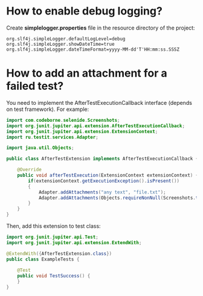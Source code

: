 # How to enable debug logging?
Create **simplelogger.properties** file in the resource directory of the project:
```text
org.slf4j.simpleLogger.defaultLogLevel=debug
org.slf4j.simpleLogger.showDateTime=true
org.slf4j.simpleLogger.dateTimeFormat=yyyy-MM-dd'T'HH:mm:ss.SSSZ
```

# How to add an attachment for a failed test?
You need to implement the AfterTestExecutionCallback interface (depends on test framework).
For example:

```java
import com.codeborne.selenide.Screenshots;
import org.junit.jupiter.api.extension.AfterTestExecutionCallback;
import org.junit.jupiter.api.extension.ExtensionContext;
import ru.testit.services.Adapter;

import java.util.Objects;

public class AfterTestExtension implements AfterTestExecutionCallback {

    @Override
    public void afterTestExecution(ExtensionContext extensionContext) {
        if(extensionContext.getExecutionException().isPresent())
        {
            Adapter.addAttachments("any text", "file.txt");
            Adapter.addAttachments(Objects.requireNonNull(Screenshots.takeScreenShotAsFile()).getPath());
        }
    }
}
```

Then, add this extension to test class:
```java
import org.junit.jupiter.api.Test;
import org.junit.jupiter.api.extension.ExtendWith;

@ExtendWith({AfterTestExtension.class})
public class ExampleTests {
    
    @Test
    public void TestSuccess() {
    }
}
```
